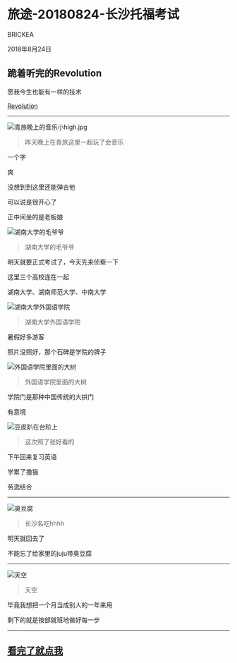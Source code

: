 # 旅途-20180824-长沙托福考试

BRICKEA

2018年8月24日

## 跪着听完的Revolution

愿我今生也能有一样的技术

[Revolution](https://www.bilibili.com/video/av2284036?from=search&seid=17716533366540712774)

---

![青旅晚上的音乐小high.jpg](../res/2018年8月长沙/旅途-20180824长沙托福/青旅晚上的音乐小high.jpg)

> 昨天晚上在青旅这里一起玩了会音乐

一个字

爽

没想到到这里还能弹吉他

可以说是很开心了

正中间坐的是老板娘

![湖南大学的毛爷爷](../res/2018年8月长沙/旅途-20180824长沙托福/湖南大学的毛爷爷.jpg)

> 湖南大学的毛爷爷

明天就要正式考试了，今天先来侦察一下

这里三个高校连在一起

湖南大学、湖南师范大学、中南大学

![湖南大学外国语学院](../res/2018年8月长沙/旅途-20180824长沙托福/湖南大学外国语学院.jpg)

> 湖南大学外国语学院

暑假好多游客

照片没照好，那个石碑是学院的牌子

![外国语学院里面的大树](../res/2018年8月长沙/旅途-20180824长沙托福/外国语学院里面的大树.jpg)

> 外国语学院里面的大树

学院门是那种中国传统的大拱门

有意境

![豆皮趴在台阶上](../res/2018年8月长沙/旅途-20180824长沙托福/豆皮趴在台阶上.jpg)

> 这次照了张好看的

下午回来复习英语

学累了撸猫

劳逸结合

---

![臭豆腐](../res/2018年8月长沙/旅途-20180824长沙托福/臭豆腐.jpg)

> 长沙名吃hhhh

明天就回去了

不能忘了给家里的juju带臭豆腐

---

![天空](../res/2018年8月长沙/旅途-20180824长沙托福/天空.jpg)

> 天空

毕竟我想把一个月当成别人的一年来用

剩下的就是按部就班地做好每一步

---

## [看完了就点我](../README.md)